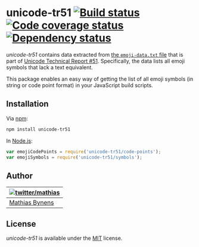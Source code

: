 # unicode-tr51 [![Build status](https://travis-ci.org/mathiasbynens/unicode-tr51.svg?branch=master)](https://travis-ci.org/mathiasbynens/unicode-tr51) [![Code coverage status](http://img.shields.io/coveralls/mathiasbynens/unicode-tr51/master.svg)](https://coveralls.io/r/mathiasbynens/unicode-tr51) [![Dependency status](https://gemnasium.com/mathiasbynens/unicode-tr51.svg)](https://gemnasium.com/mathiasbynens/unicode-tr51)

_unicode-tr51_ contains data extracted from [the `emoji-data.txt` file](http://www.unicode.org/reports/tr51/emoji-data.txt) that is part of [Unicode Technical Report #51](http://www.unicode.org/reports/tr51/). Specifically, the data lists all emoji symbols that lack a text equivalent.

This package enables an easy way of getting the list of all emoji symbols (in string or code point format) in your JavaScript build scripts.

## Installation

Via [npm](http://npmjs.org/):

```bash
npm install unicode-tr51
```

In [Node.js](http://nodejs.org/):

```js
var emojiCodePoints = require('unicode-tr51/code-points');
var emojiSymbols = require('unicode-tr51/symbols');
```

## Author

| [![twitter/mathias](https://gravatar.com/avatar/24e08a9ea84deb17ae121074d0f17125?s=70)](https://twitter.com/mathias "Follow @mathias on Twitter") |
|---|
| [Mathias Bynens](https://mathiasbynens.be/) |

## License

_unicode-tr51_ is available under the [MIT](https://mths.be/mit) license.
